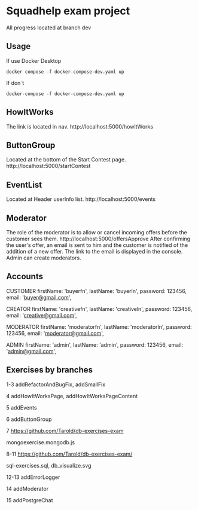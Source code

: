 # Squadhelp exam project

All progress located at branch dev

## Usage
If use  Docker Desktop 
```console
docker compose -f docker-compose-dev.yaml up
```

If don`t
```console
docker-compose -f docker-compose-dev.yaml up
```
## HowItWorks
The link is located in nav.
http://localhost:5000/howItWorks

## ButtonGroup
Located at the bottom of the Start Contest page.
http://localhost:5000/startContest

## EventList
Located at Header userInfo list.
http://localhost:5000/events

## Moderator
The role of the moderator is to allow or cancel incoming offers before the customer sees them.
http://localhost:5000/offersApprove
After confirming the user's offer, an email is sent to him and the customer is notified of the addition of a new offer. The link to the email is displayed in the console.
Admin can create moderators.

## Accounts
CUSTOMER
          firstName: 'buyerfn',
          lastName: 'buyerln',
          password: 123456,
          email: 'buyer@gmail.com',
          
CREATOR
          firstName: 'creativefn',
          lastName: 'creativeln',
          password: 123456,
          email: 'creative@gmail.com',

MODERATOR
          firstName: 'moderatorfn',
          lastName: 'moderatorln',
          password: 123456,
          email: 'moderator@gmail.com',
          
ADMIN
          firstName: 'admin',
          lastName: 'admin',
          password: 123456,
          email: 'admin@gmail.com',


## Exercises by branches

1-3 addRefactorAndBugFix, addSmallFix

4 addHowItWorksPage, addHowItWorksPageContent

5 addEvents

6 addButtonGroup

7 https://github.com/Tarold/db-exercises-exam

mongoexercise.mongodb.js

8-11 https://github.com/Tarold/db-exercises-exam/

sql-exercises.sql, db_visualize.svg

12-13 addErrorLogger

14 addModerator

15 addPostgreChat
